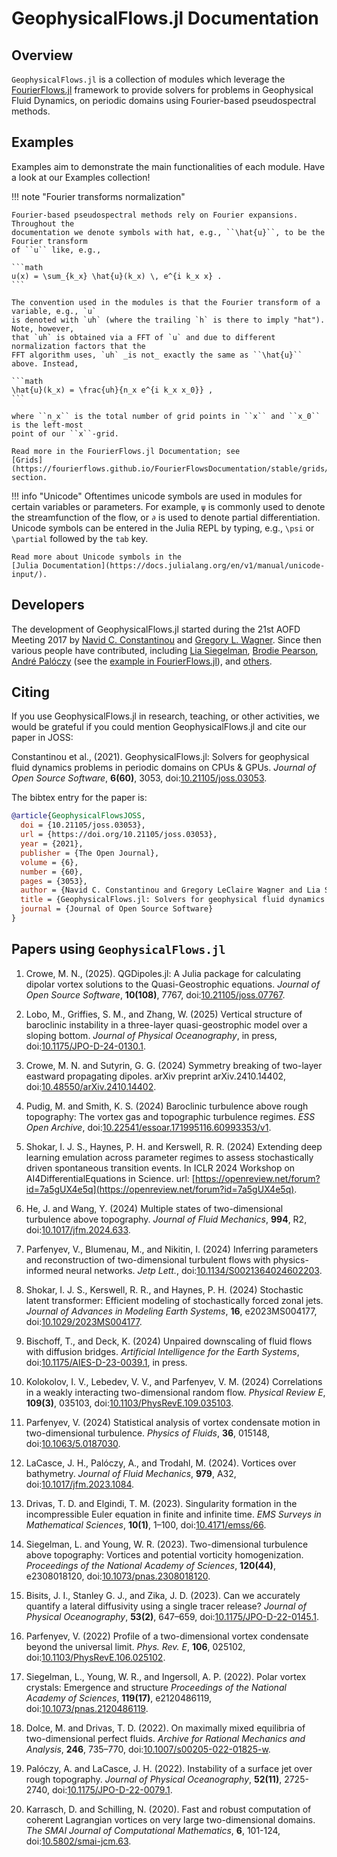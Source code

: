 # GeophysicalFlows.jl Documentation

## Overview

`GeophysicalFlows.jl` is a collection of modules which leverage the
[FourierFlows.jl](https://github.com/FourierFlows/FourierFlows.jl) framework to provide
solvers for problems in Geophysical Fluid Dynamics, on periodic domains using Fourier-based pseudospectral methods.


## Examples

Examples aim to demonstrate the main functionalities of each module. Have a look at our Examples collection!


!!! note "Fourier transforms normalization"

    Fourier-based pseudospectral methods rely on Fourier expansions. Throughout the
    documentation we denote symbols with hat, e.g., ``\hat{u}``, to be the Fourier transform
    of ``u`` like, e.g.,

    ```math
    u(x) = \sum_{k_x} \hat{u}(k_x) \, e^{i k_x x} .
    ```

    The convention used in the modules is that the Fourier transform of a variable, e.g., `u`
    is denoted with `uh` (where the trailing `h` is there to imply "hat"). Note, however,
    that `uh` is obtained via a FFT of `u` and due to different normalization factors that the
    FFT algorithm uses, `uh` _is not_ exactly the same as ``\hat{u}`` above. Instead,

    ```math
    \hat{u}(k_x) = \frac{𝚞𝚑}{n_x e^{i k_x x_0}} ,
    ```

    where ``n_x`` is the total number of grid points in ``x`` and ``x_0`` is the left-most
    point of our ``x``-grid.

    Read more in the FourierFlows.jl Documentation; see
    [Grids](https://fourierflows.github.io/FourierFlowsDocumentation/stable/grids/) section.


!!! info "Unicode"
    Oftentimes unicode symbols are used in modules for certain variables or parameters. For
    example, `ψ` is commonly used to denote the streamfunction of the flow, or `∂` is used
    to denote partial differentiation. Unicode symbols can be entered in the Julia REPL by
    typing, e.g., `\psi` or `\partial` followed by the `tab` key.

    Read more about Unicode symbols in the
    [Julia Documentation](https://docs.julialang.org/en/v1/manual/unicode-input/).


## Developers

The development of GeophysicalFlows.jl started during the 21st AOFD Meeting 2017 by [Navid C. Constantinou](http://www.navidconstantinou.com)
and [Gregory L. Wagner](https://glwagner.github.io). Since then various people have contributed, including
[Lia Siegelman](https://scholar.google.com/citations?user=BQJtj6sAAAAJ), [Brodie Pearson](https://brodiepearson.github.io),
[André Palóczy](https://scholar.google.com/citations?user=o4tYEH8AAAAJ) (see the
[example in FourierFlows.jl](https://fourierflows.github.io/FourierFlowsDocumentation/stable/literated/OneDShallowWaterGeostrophicAdjustment/)),
and [others](https://github.com/FourierFlows/GeophysicalFlows.jl/graphs/contributors).


## Citing

If you use GeophysicalFlows.jl in research, teaching, or other activities, we would be grateful
if you could mention GeophysicalFlows.jl and cite our paper in JOSS:

Constantinou et al., (2021). GeophysicalFlows.jl: Solvers for geophysical fluid dynamics problems in periodic domains on CPUs & GPUs. _Journal of Open Source Software_, **6(60)**, 3053, doi:[10.21105/joss.03053](https://doi.org/10.21105/joss.03053).

The bibtex entry for the paper is:

```bibtex
@article{GeophysicalFlowsJOSS,
  doi = {10.21105/joss.03053},
  url = {https://doi.org/10.21105/joss.03053},
  year = {2021},
  publisher = {The Open Journal},
  volume = {6},
  number = {60},
  pages = {3053},
  author = {Navid C. Constantinou and Gregory LeClaire Wagner and Lia Siegelman and Brodie C. Pearson and André Palóczy},
  title = {GeophysicalFlows.jl: Solvers for geophysical fluid dynamics problems in periodic domains on CPUs \& GPUs},
  journal = {Journal of Open Source Software}
}
```

## Papers using `GeophysicalFlows.jl`

1. Crowe, M. N., (2025). QGDipoles.jl: A Julia package for calculating dipolar vortex solutions to the Quasi-Geostrophic equations. _Journal of Open Source Software_, **10(108)**, 7767, doi:[10.21105/joss.07767](https://doi.org/10.21105/joss.07767).

1. Lobo, M., Griffies, S. M., and Zhang, W. (2025) Vertical structure of baroclinic instability in a three-layer quasi-geostrophic model over a sloping bottom. _Journal of Physical Oceanography_, in press, doi:[10.1175/JPO-D-24-0130.1](https://doi.org/10.1175/JPO-D-24-0130.1).

1. Crowe, M. N. and Sutyrin, G. G. (2024) Symmetry breaking of two-layer eastward propagating dipoles. arXiv preprint arXiv.2410.14402, doi:[10.48550/arXiv.2410.14402](https://doi.org/10.48550/arXiv.2410.14402).

1. Pudig, M. and Smith, K. S. (2024) Baroclinic turbulence above rough topography: The vortex gas and topographic turbulence regimes. _ESS Open Archive_, doi:[10.22541/essoar.171995116.60993353/v1](https://doi.org/10.22541/essoar.171995116.60993353/v1).

1. Shokar, I. J. S., Haynes, P. H. and Kerswell, R. R. (2024) Extending deep learning emulation across parameter regimes to assess stochastically driven spontaneous transition events. In ICLR 2024 Workshop on AI4DifferentialEquations in Science. url: [https://openreview.net/forum?id=7a5gUX4e5q](https://openreview.net/forum?id=7a5gUX4e5q).

1. He, J. and Wang, Y. (2024) Multiple states of two-dimensional turbulence above topography. _Journal of Fluid Mechanics_, **994**, R2, doi:[10.1017/jfm.2024.633](https://doi.org/10.1017/jfm.2024.633).

1. Parfenyev, V., Blumenau, M., and Nikitin, I. (2024) Inferring parameters and reconstruction of two-dimensional turbulent flows with physics-informed neural networks. _Jetp Lett._, doi:[10.1134/S0021364024602203](https://doi.org/10.1134/S0021364024602203).

1. Shokar, I. J. S., Kerswell, R. R., and Haynes, P. H. (2024) Stochastic latent transformer: Efficient modeling of stochastically forced zonal jets. _Journal of Advances in Modeling Earth Systems_, **16**, e2023MS004177, doi:[10.1029/2023MS004177](https://doi.org/10.1029/2023MS004177).

1. Bischoff, T., and Deck, K. (2024) Unpaired downscaling of fluid flows with diffusion bridges. _Artificial Intelligence for the Earth Systems_, doi:[10.1175/AIES-D-23-0039.1](https://doi.org/10.1175/AIES-D-23-0039.1), in press.

1. Kolokolov, I. V., Lebedev, V. V., and Parfenyev, V. M. (2024) Correlations in a weakly interacting two-dimensional random flow. _Physical Review E_, **109(3)**, 035103, doi:[10.1103/PhysRevE.109.035103](https://doi.org/10.1103/PhysRevE.109.035103).

1. Parfenyev, V. (2024) Statistical analysis of vortex condensate motion in two-dimensional turbulence. _Physics of Fluids_, **36**, 015148, doi:[10.1063/5.0187030](https://doi.org/10.1063/5.0187030).

1. LaCasce, J. H., Palóczy, A., and Trodahl, M. (2024). Vortices over bathymetry. _Journal of Fluid Mechanics_, **979**, A32, doi:[10.1017/jfm.2023.1084](https://doi.org/10.1017/jfm.2023.1084).

1. Drivas, T. D. and Elgindi, T. M. (2023). Singularity formation in the incompressible Euler equation in finite and infinite time. _EMS Surveys in Mathematical Sciences_, **10(1)**, 1–100, doi:[10.4171/emss/66](https://doi.org/10.4171/emss/66).

1. Siegelman, L. and Young, W. R. (2023). Two-dimensional turbulence above topography: Vortices and potential vorticity homogenization. _Proceedings of the National Academy of Sciences_, **120(44)**, e2308018120, doi:[10.1073/pnas.2308018120](https://doi.org/10.1073/pnas.2308018120).

1. Bisits, J. I., Stanley G. J., and Zika, J. D. (2023). Can we accurately quantify a lateral diffusivity using a single tracer release? _Journal of Physical Oceanography_, **53(2)**, 647–659, doi:[10.1175/JPO-D-22-0145.1](https://doi.org/10.1175/JPO-D-22-0145.1).

1. Parfenyev, V. (2022) Profile of a two-dimensional vortex condensate beyond the universal limit. _Phys. Rev. E_, **106**, 025102, doi:[10.1103/PhysRevE.106.025102](https://doi.org/10.1103/PhysRevE.106.025102).

1. Siegelman, L., Young, W. R., and Ingersoll, A. P. (2022). Polar vortex crystals: Emergence and structure _Proceedings of the National Academy of Sciences_, **119(17)**, e2120486119, doi:[10.1073/pnas.2120486119](https://doi.org/10.1073/pnas.2120486119).

1. Dolce, M. and Drivas, T. D. (2022). On maximally mixed equilibria of two-dimensional perfect fluids. _Archive for Rational Mechanics and Analysis_, **246**, 735–770, doi:[10.1007/s00205-022-01825-w](https://doi.org/10.1007/s00205-022-01825-w).

1. Palóczy, A. and LaCasce, J. H. (2022). Instability of a surface jet over rough topography. _Journal of Physical Oceanography_, **52(11)**, 2725-2740, doi:[10.1175/JPO-D-22-0079.1](https://doi.org/10.1175/JPO-D-22-0079.1).

1. Karrasch, D. and Schilling, N. (2020). Fast and robust computation of coherent Lagrangian vortices on very large two-dimensional domains. _The SMAI Journal of Computational Mathematics_, **6**, 101-124, doi:[10.5802/smai-jcm.63](https://doi.org/10.5802/smai-jcm.63).
